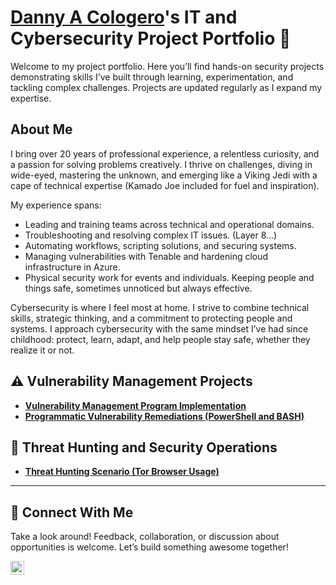 # <a href="https://www.linkedin.com/in/d-a-c-136020286/">Danny A Cologero</a>'s IT and Cybersecurity Project Portfolio 🔐

Welcome to my project portfolio. Here you’ll find hands-on security projects demonstrating skills I’ve built through learning, experimentation, and tackling complex challenges. Projects are updated regularly as I expand my expertise.

## About Me

I bring over 20 years of professional experience, a relentless curiosity, and a passion for solving problems creatively. I thrive on challenges, diving in wide-eyed, mastering the unknown, and emerging like a Viking Jedi with a cape of technical expertise (Kamado Joe included for fuel and inspiration).

My experience spans:
- Leading and training teams across technical and operational domains.
- Troubleshooting and resolving complex IT issues. (Layer 8...)
- Automating workflows, scripting solutions, and securing systems.
- Managing vulnerabilities with Tenable and hardening cloud infrastructure in Azure.
- Physical security work for events and individuals. Keeping people and things safe, sometimes unnoticed but always effective.

Cybersecurity is where I feel most at home. I strive to combine technical skills, strategic thinking, and a commitment to protecting people and systems. I approach cybersecurity with the same mindset I’ve had since childhood: protect, learn, adapt, and help people stay safe, whether they realize it or not.


## ⚠️ Vulnerability Management Projects

- **[Vulnerability Management Program Implementation](https://github.com/joshcybertest/vulnerability-management-program)**
- **[Programmatic Vulnerability Remediations (PowerShell and BASH)](https://github.com/joshcybertest/programmatic-vulnerability-remediations)**

## 🚨 Threat Hunting and Security Operations

- **[Threat Hunting Scenario (Tor Browser Usage)](https://github.com/joshmadakor0/threat-hunting-scenario-tor)**

<hr/>

## 🤳 Connect With Me

Take a look around! Feedback, collaboration, or discussion about opportunities is welcome. Let’s build something awesome together!

[<img align="left" alt="d-a-c-136020286 | LinkedIn" width="22px" src="https://cdn.jsdelivr.net/npm/simple-icons@v3/icons/linkedin.svg" />][linkedin]


[linkedin]: https://linkedin.com/in/d-a-c-136020286

<!--
<img width="35" alt="image" src="https://github.com/user-attachments/assets/2f41c7cd-5ea8-4475-b451-a37161b6c3fb"> 
<img width="35" alt="image" src="https://github.com/user-attachments/assets/77649969-9910-4994-8b96-74a116cfb2a8">
-->
